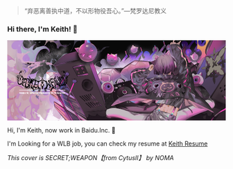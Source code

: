 > “弃恶离善执中道，不以形物役吾心。”—梵罗达尼教义

### Hi there, I'm Keith! 👋


<img align="center" src="https://github.com/XXXMrG/SECRET-WEAPON/blob/master/SECRET-WEAPON.png" alt="show" />

Hi, I'm Keith, now work in Baidu.Inc. 🧐

I'm Looking for a WLB job, you can check my resume at [Keith Resume](https://resume.xxkeith.com/)


*This cover is SECRET;WEAPON【from CytusⅡ】 by NOMA*


